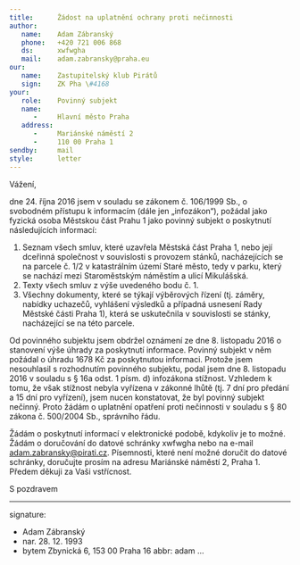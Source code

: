 ```yaml
---
title:      Žádost na uplatnění ochrany proti nečinnosti
author:
   name:    Adam Zábranský
   phone:   +420 721 006 868
   ds:      xwfwgha
   mail:    adam.zabransky@praha.eu
our:
   name:    Zastupitelský klub Pirátů
   sign:    ZK Pha \#4168
your:
   role:    Povinný subjekt
   name:    
      -     Hlavní město Praha
   address:
      -     Mariánské náměstí 2
      -     110 00 Praha 1
sendby:     mail
style:      letter
---
```


Vážení,

dne 24. října 2016 jsem v souladu se zákonem č. 106/1999 Sb., o svobodném přístupu k informacím (dále jen „infozákon“), požádal jako fyzická osoba Městskou část Prahu 1 jako povinný subjekt o poskytnutí následujících informací:

1. Seznam všech smluv, které uzavřela Městská část Praha 1, nebo její dceřinná společnost v souvislosti s provozem stánků, nacházejících se na parcele č. 1/2 v katastrálním území Staré město, tedy v parku, který se nachází mezi Staroměstským náměstím a ulicí Mikulášská.
2. Texty všech smluv z výše uvedeného bodu č. 1. 
3. Všechny dokumenty, které se týkají výběrových řízení (tj. záměry, nabídky uchazečů, vyhlášení výsledků a případná usnesení Rady Městské části Praha 1), která se uskutečnila v souvislosti se stánky, nacházející se na této parcele.

Od povinného subjektu jsem obdržel oznámení ze dne 8. listopadu 2016 o stanovení výše úhrady za poskytnutí informace. Povinný subjekt v něm požádal o úhradu 1678 Kč za poskytnutou informaci. Protože jsem nesouhlasil s rozhodnutím povinného subjektu, podal jsem dne 8. listopadu 2016 v souladu s § 16a odst. 1 písm. d) infozákona stížnost. Vzhledem k tomu, že však stížnost nebyla vyřízena v zákonné lhůtě (tj. 7 dní pro předání a 15 dní pro vyřízení), jsem nucen konstatovat, že byl povinný subjekt nečinný. Proto žádám o uplatnění opatření proti nečinnosti v souladu s § 80 zákona č. 500/2004 Sb., správního řádu.

Žádám o poskytnutí informací v elektronické podobě, kdykoliv je to možné. Žádám o doručování do datové schránky xwfwgha nebo na e-mail adam.zabransky@pirati.cz. Písemnosti, které není možné doručit do datové schránky, doručujte prosím na adresu Mariánské náměstí 2, Praha 1. Předem děkuji za Vaši vstřícnost.

S pozdravem

---
signature:
  - Adam Zábranský
  - nar. 28. 12. 1993
  - bytem Zbynická 6, 153 00 Praha 16
abbr:       adam
...
